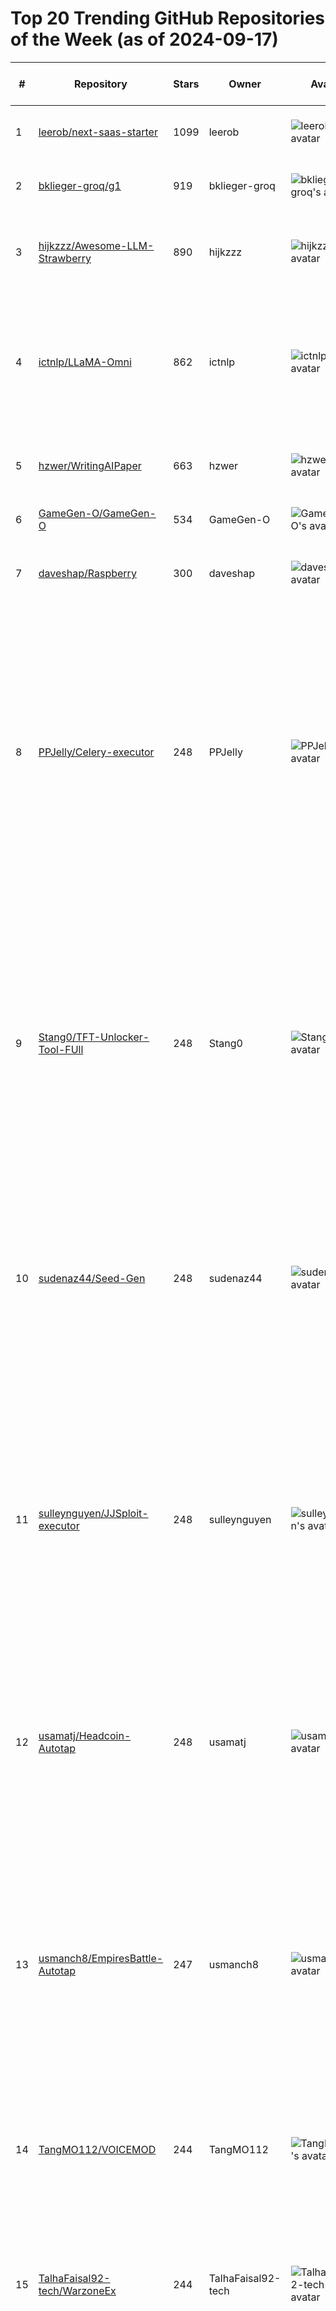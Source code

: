 # Top 20 Trending GitHub Repositories of the Week (as of 2024-09-17)

| # | Repository | Stars | Owner | Avatar | Description | Topics | URL | Created At | Updated At | Pushed At | Git URL | SSH URL | Clone URL | SVN URL | Homepage | Size | Language | Forks Count | Open Issues Count | Default Branch | License |
|---|------------|-------|-------|--------|-------------|--------|-----|------------|------------|-----------|---------|---------|-----------|---------|----------|------|----------|--------------|-------------------|----------------|---------|
| 1 | [leerob/next-saas-starter](https://github.com/leerob/next-saas-starter) | 1099 | leerob | ![leerob's avatar](https://avatars.githubusercontent.com/u/9113740?v=4) | Get started quickly with Next.js, Postgres, Stripe, and shadcn/ui. | nextjs, postgres, shadcn-ui, stripe | [https://github.com/leerob/next-saas-starter](https://github.com/leerob/next-saas-starter) | 2024-09-10T00:18:56Z | 2024-09-17T04:17:27Z | 2024-09-17T03:22:10Z | git://github.com/leerob/next-saas-starter.git | git@github.com:leerob/next-saas-starter.git | https://github.com/leerob/next-saas-starter.git | https://github.com/leerob/next-saas-starter | https://next-saas-start.vercel.app | 142 | TypeScript | 87 | 6 | main | No license |
| 2 | [bklieger-groq/g1](https://github.com/bklieger-groq/g1) | 919 | bklieger-groq | ![bklieger-groq's avatar](https://avatars.githubusercontent.com/u/175069511?v=4) | g1: Using Llama-3.1 70b on Groq to create o1-like reasoning chains | No topics | [https://github.com/bklieger-groq/g1](https://github.com/bklieger-groq/g1) | 2024-09-13T21:20:48Z | 2024-09-17T04:02:42Z | 2024-09-16T16:58:37Z | git://github.com/bklieger-groq/g1.git | git@github.com:bklieger-groq/g1.git | https://github.com/bklieger-groq/g1.git | https://github.com/bklieger-groq/g1 | No homepage | 345 | Python | 65 | 1 | main | MIT License |
| 3 | [hijkzzz/Awesome-LLM-Strawberry](https://github.com/hijkzzz/Awesome-LLM-Strawberry) | 890 | hijkzzz | ![hijkzzz's avatar](https://avatars.githubusercontent.com/u/19810594?v=4) | A collection of LLM papers, blogs, and projects, with a focus on OpenAI o1 and reasoning techniques. | chain-of-thought, coding, llm, mathematics, mcts, openai-o1, reinforcement-learning, strawberry | [https://github.com/hijkzzz/Awesome-LLM-Strawberry](https://github.com/hijkzzz/Awesome-LLM-Strawberry) | 2024-09-15T04:40:16Z | 2024-09-17T04:19:19Z | 2024-09-17T02:08:16Z | git://github.com/hijkzzz/Awesome-LLM-Strawberry.git | git@github.com:hijkzzz/Awesome-LLM-Strawberry.git | https://github.com/hijkzzz/Awesome-LLM-Strawberry.git | https://github.com/hijkzzz/Awesome-LLM-Strawberry | No homepage | 100 | No language specified | 50 | 5 | main | Apache License 2.0 |
| 4 | [ictnlp/LLaMA-Omni](https://github.com/ictnlp/LLaMA-Omni) | 862 | ictnlp | ![ictnlp's avatar](https://avatars.githubusercontent.com/u/45630465?v=4) | LLaMA-Omni is a low-latency and high-quality end-to-end speech interaction model built upon Llama-3.1-8B-Instruct, aiming to achieve speech capabilities at the GPT-4o level. | large-language-models, multimodal-large-language-models, speech-interaction, speech-language-model, speech-to-speech, speech-to-text | [https://github.com/ictnlp/LLaMA-Omni](https://github.com/ictnlp/LLaMA-Omni) | 2024-09-10T12:21:53Z | 2024-09-17T04:09:01Z | 2024-09-12T09:49:02Z | git://github.com/ictnlp/LLaMA-Omni.git | git@github.com:ictnlp/LLaMA-Omni.git | https://github.com/ictnlp/LLaMA-Omni.git | https://github.com/ictnlp/LLaMA-Omni | https://arxiv.org/abs/2409.06666 | 3421 | Python | 55 | 10 | main | Apache License 2.0 |
| 5 | [hzwer/WritingAIPaper](https://github.com/hzwer/WritingAIPaper) | 663 | hzwer | ![hzwer's avatar](https://avatars.githubusercontent.com/u/10103856?v=4) | Writing AI Conference Papers: A Handbook for Beginners | ai, paper, writing | [https://github.com/hzwer/WritingAIPaper](https://github.com/hzwer/WritingAIPaper) | 2024-09-13T02:45:06Z | 2024-09-17T04:13:59Z | 2024-09-14T06:39:06Z | git://github.com/hzwer/WritingAIPaper.git | git@github.com:hzwer/WritingAIPaper.git | https://github.com/hzwer/WritingAIPaper.git | https://github.com/hzwer/WritingAIPaper | No homepage | 277 | No language specified | 16 | 1 | main | No license |
| 6 | [GameGen-O/GameGen-O](https://github.com/GameGen-O/GameGen-O) | 534 | GameGen-O | ![GameGen-O's avatar](https://avatars.githubusercontent.com/u/175915644?v=4) | No description | No topics | [https://github.com/GameGen-O/GameGen-O](https://github.com/GameGen-O/GameGen-O) | 2024-09-13T11:14:35Z | 2024-09-17T04:19:03Z | 2024-09-15T04:36:21Z | git://github.com/GameGen-O/GameGen-O.git | git@github.com:GameGen-O/GameGen-O.git | https://github.com/GameGen-O/GameGen-O.git | https://github.com/GameGen-O/GameGen-O | No homepage | 5 | No language specified | 19 | 3 | main | No license |
| 7 | [daveshap/Raspberry](https://github.com/daveshap/Raspberry) | 300 | daveshap | ![daveshap's avatar](https://avatars.githubusercontent.com/u/10718065?v=4) | Create an open source toy dataset for finetuning LLMs with reasoning abilities | No topics | [https://github.com/daveshap/Raspberry](https://github.com/daveshap/Raspberry) | 2024-09-13T16:03:59Z | 2024-09-17T04:13:00Z | 2024-09-17T00:12:50Z | git://github.com/daveshap/Raspberry.git | git@github.com:daveshap/Raspberry.git | https://github.com/daveshap/Raspberry.git | https://github.com/daveshap/Raspberry | No homepage | 1308 | No language specified | 23 | 0 | main | MIT License |
| 8 | [PPJelly/Celery-executor](https://github.com/PPJelly/Celery-executor) | 248 | PPJelly | ![PPJelly's avatar](https://avatars.githubusercontent.com/u/159672683?v=4) | Welcome to Celery Executor, the latest innovation in Roblox Executors, crafted specifically for enhanced performance and functionality. Within this repository, you’ll find all the essential resources and detailed documentation needed to get started with Celery Executor. Whether you're a developer, an avid gamer, or someone passionate about Roblox m | celery, celery-discord, celery-download-executor, celery-executer, celery-executor, celery-executor-download, celery-fix, celery-key, celery-no-key, celery-roblox, roblox, roblox-executer, roblox-executor, roblox-menu, roblox-script, roblox-scripts | [https://github.com/PPJelly/Celery-executor](https://github.com/PPJelly/Celery-executor) | 2024-09-14T23:06:01Z | 2024-09-16T21:45:46Z | 2024-09-14T23:07:22Z | git://github.com/PPJelly/Celery-executor.git | git@github.com:PPJelly/Celery-executor.git | https://github.com/PPJelly/Celery-executor.git | https://github.com/PPJelly/Celery-executor | No homepage | 3 | No language specified | 0 | 0 | main | No license |
| 9 | [Stang0/TFT-Unlocker-Tool-FUll](https://github.com/Stang0/TFT-Unlocker-Tool-FUll) | 248 | Stang0 | ![Stang0's avatar](https://avatars.githubusercontent.com/u/44032326?v=4) | TFT Unlock Tool is an impressively built powerful tool packed with several utilities or features to fix OS related issues in phones. Overall, TFT Unlock Tool 2024 free download comes with different modules and functions which enables it to repair more than 100 smartphone models from different OEMs.  Whether your device runs on chipsets from Qualcom | No topics | [https://github.com/Stang0/TFT-Unlocker-Tool-FUll](https://github.com/Stang0/TFT-Unlocker-Tool-FUll) | 2024-09-14T22:43:32Z | 2024-09-16T21:45:45Z | 2024-09-14T22:45:20Z | git://github.com/Stang0/TFT-Unlocker-Tool-FUll.git | git@github.com:Stang0/TFT-Unlocker-Tool-FUll.git | https://github.com/Stang0/TFT-Unlocker-Tool-FUll.git | https://github.com/Stang0/TFT-Unlocker-Tool-FUll | No homepage | 2 | No language specified | 0 | 0 | main | No license |
| 10 | [sudenaz44/Seed-Gen](https://github.com/sudenaz44/Seed-Gen) | 248 | sudenaz44 | ![sudenaz44's avatar](https://avatars.githubusercontent.com/u/120420389?v=4) | Seed phrase Generation and Checker. Crypto wallet seed phrase checker for BTC, ETH, LTC, DOGE. Mnemonic seed phrase wallet generator  | bitcoin-hacking, btc-wallet, crypto-wallet, cryptocurrency, lost-crypto-finder, mnemonic-generator, mnemonic-phrase, mnemonic-recovery, seed-phrase, seed-phrase-bruteforce, seed-phrase-checker, seed-phrase-generator | [https://github.com/sudenaz44/Seed-Gen](https://github.com/sudenaz44/Seed-Gen) | 2024-09-14T22:48:38Z | 2024-09-16T21:45:45Z | 2024-09-14T22:50:20Z | git://github.com/sudenaz44/Seed-Gen.git | git@github.com:sudenaz44/Seed-Gen.git | https://github.com/sudenaz44/Seed-Gen.git | https://github.com/sudenaz44/Seed-Gen | No homepage | 3 | No language specified | 0 | 0 | main | No license |
| 11 | [sulleynguyen/JJSploit-executor](https://github.com/sulleynguyen/JJSploit-executor) | 248 | sulleynguyen | ![sulleynguyen's avatar](https://avatars.githubusercontent.com/u/12453908?v=4) | Welcome to JJSploit Executor, the latest innovation in Roblox Executors, crafted specifically for enhanced performance and functionality. Within this repository, you’ll find all the essential resources and detailed documentation needed to get started with JJSploit Executor. Whether you're a developer, an avid gamer, or someone passionate about Robl | jjsploit, jjsploit-discord, jjsploit-download, jjsploit-executer, jjsploit-executor, jjsploit-executor-download, jjsploit-executor-roblox, jjsploit-external-download, jjsploit-fix, jjsploit-key, jjsploit-no-key, jjsploit-v2-download, roblox, roblox-executor, roblox-menu, roblox-script, roblox-scripts | [https://github.com/sulleynguyen/JJSploit-executor](https://github.com/sulleynguyen/JJSploit-executor) | 2024-09-14T22:54:11Z | 2024-09-16T21:45:46Z | 2024-09-14T22:56:25Z | git://github.com/sulleynguyen/JJSploit-executor.git | git@github.com:sulleynguyen/JJSploit-executor.git | https://github.com/sulleynguyen/JJSploit-executor.git | https://github.com/sulleynguyen/JJSploit-executor | No homepage | 3 | No language specified | 0 | 0 | main | No license |
| 12 | [usamatj/Headcoin-Autotap](https://github.com/usamatj/Headcoin-Autotap) | 248 | usamatj | ![usamatj's avatar](https://avatars.githubusercontent.com/u/135805495?v=4) | No description | headcoin, headcoin-auto, headcoin-auto-bot, headcoin-auto-clicker, headcoin-auto-tap, headcoin-autobot, headcoin-autoclicker, headcoin-autoclicker-free, headcoin-farm-bot | [https://github.com/usamatj/Headcoin-Autotap](https://github.com/usamatj/Headcoin-Autotap) | 2024-09-15T13:45:03Z | 2024-09-16T21:45:46Z | 2024-09-15T14:01:36Z | git://github.com/usamatj/Headcoin-Autotap.git | git@github.com:usamatj/Headcoin-Autotap.git | https://github.com/usamatj/Headcoin-Autotap.git | https://github.com/usamatj/Headcoin-Autotap | No homepage | 4 | No language specified | 0 | 0 | main | No license |
| 13 | [usmanch8/EmpiresBattle-Autotap](https://github.com/usmanch8/EmpiresBattle-Autotap) | 247 | usmanch8 | ![usmanch8's avatar](https://avatars.githubusercontent.com/u/174920999?v=4) | No description | empires-battle-bot, empires-battle-bot-2024, empires-battle-clicker, empires-battle-download, empires-battle-farm, empires-battle-farm-bot, empires-battle-free-farm, empires-battle-telegram-autofarm, empiresbattle, empiresbattle-auto-bot, empiresbattle-auto-clicker, empiresbattle-auto-tap, empiresbattle-autobot, empiresbattle-autoclicker, empiresbattle-autotap, empiresbattlebot | [https://github.com/usmanch8/EmpiresBattle-Autotap](https://github.com/usmanch8/EmpiresBattle-Autotap) | 2024-09-15T13:45:03Z | 2024-09-16T21:45:46Z | 2024-09-15T13:59:18Z | git://github.com/usmanch8/EmpiresBattle-Autotap.git | git@github.com:usmanch8/EmpiresBattle-Autotap.git | https://github.com/usmanch8/EmpiresBattle-Autotap.git | https://github.com/usmanch8/EmpiresBattle-Autotap | No homepage | 4 | No language specified | 0 | 0 | main | No license |
| 14 | [TangMO112/VOICEMOD](https://github.com/TangMO112/VOICEMOD) | 244 | TangMO112 | ![TangMO112's avatar](https://avatars.githubusercontent.com/u/173227672?v=4) | No description | voicemod, voicemodcrack, voicemodcrack2024, voicemodcrackpro, voicemodprocrack | [https://github.com/TangMO112/VOICEMOD](https://github.com/TangMO112/VOICEMOD) | 2024-09-16T14:50:17Z | 2024-09-16T21:45:46Z | 2024-09-16T14:51:13Z | git://github.com/TangMO112/VOICEMOD.git | git@github.com:TangMO112/VOICEMOD.git | https://github.com/TangMO112/VOICEMOD.git | https://github.com/TangMO112/VOICEMOD | No homepage | 2 | No language specified | 0 | 0 | main | No license |
| 15 | [TalhaFaisal92-tech/WarzoneEx](https://github.com/TalhaFaisal92-tech/WarzoneEx) | 244 | TalhaFaisal92-tech | ![TalhaFaisal92-tech's avatar](https://avatars.githubusercontent.com/u/173493259?v=4) | CallofDutyWarzone hacks hack cheat cheats aimbot ESP radar no-recoil wallhack silent-aim infinite-ammo speed-hack teleport god-mode UAV-hack loot-ESP player-ESP triggerbot auto-fire no-spread rapid-fire anti-aim magic-bullet COD Warzone2 MW3 MW2 | mw3, mw3-legit-hack, warzone, warzone-3-hack-download, warzone-3-hack-pc, warzone-esp-hack, warzonecheat, warzonecheats, warzoneesp, warzonehack, warzoneunlock, warzoneunlocker | [https://github.com/TalhaFaisal92-tech/WarzoneEx](https://github.com/TalhaFaisal92-tech/WarzoneEx) | 2024-09-16T14:41:38Z | 2024-09-16T21:45:46Z | 2024-09-16T14:42:41Z | git://github.com/TalhaFaisal92-tech/WarzoneEx.git | git@github.com:TalhaFaisal92-tech/WarzoneEx.git | https://github.com/TalhaFaisal92-tech/WarzoneEx.git | https://github.com/TalhaFaisal92-tech/WarzoneEx | No homepage | 2 | No language specified | 0 | 0 | main | No license |
| 16 | [Pccoder3/f0rtn1t3-h4ck-fr33](https://github.com/Pccoder3/f0rtn1t3-h4ck-fr33) | 244 | Pccoder3 | ![Pccoder3's avatar](https://avatars.githubusercontent.com/u/107947477?v=4) | fortnitegalaxy-swappergalaxy-swapper-v2galaxy-swapper-fortnitepro-swappergalaxy-swapper-fortfortnite-no-clipfortnite-hack-installerfortnite-hack-patchfortnite-hack-versionfortnite-unlimited-v-bucks-hackfortnite-no-recoil-hackfortnite-radar-hackfortnite-invisibility-hackfortnite-hack-scriptfortnite-no-spread-hackgalaxy-swapper-swapper-fortnitefortni | esp-hack, fortnite, fortnite-auto-fire, fortnite-autofire-github, fortnite-cheats-github, fortnite-menu-github, fortnite-softaim-github, free-autofire-fortnite, free-fortnite-aimbot, free-fortnite-auto-fire, free-fortnite-autofire, free-fortnite-softaim, free-fortnite-software, free-software-fortnite, hack-fortnite, macro-fortnite | [https://github.com/Pccoder3/f0rtn1t3-h4ck-fr33](https://github.com/Pccoder3/f0rtn1t3-h4ck-fr33) | 2024-09-16T14:24:27Z | 2024-09-16T21:45:46Z | 2024-09-16T14:25:29Z | git://github.com/Pccoder3/f0rtn1t3-h4ck-fr33.git | git@github.com:Pccoder3/f0rtn1t3-h4ck-fr33.git | https://github.com/Pccoder3/f0rtn1t3-h4ck-fr33.git | https://github.com/Pccoder3/f0rtn1t3-h4ck-fr33 | No homepage | 2 | No language specified | 0 | 0 | main | No license |
| 17 | [Syed-21/league-of-Legends-Skin-Changer-2024](https://github.com/Syed-21/league-of-Legends-Skin-Changer-2024) | 244 | Syed-21 | ![Syed-21's avatar](https://avatars.githubusercontent.com/u/75943107?v=4) | League of Legends Skin Changer 2024 | league-of-legends, league-of-legends-api, league-of-legends-bot, league-of-legends-champions, league-of-legends-data-dragon, league-of-legends-python, league-of-legends-script, league-of-legends-skin, league-of-legends-skin-swapper-2024, league-of-legends-skinchanger-2024, league-of-legends-skinlol-skin-mod, lol, lol-api, lol-auto, lol-private, lol-skin, lol-skin-swapper-2024, lol-skins-viewer, lolcode, r3nzskin | [https://github.com/Syed-21/league-of-Legends-Skin-Changer-2024](https://github.com/Syed-21/league-of-Legends-Skin-Changer-2024) | 2024-09-16T14:30:58Z | 2024-09-16T21:45:46Z | 2024-09-16T14:32:03Z | git://github.com/Syed-21/league-of-Legends-Skin-Changer-2024.git | git@github.com:Syed-21/league-of-Legends-Skin-Changer-2024.git | https://github.com/Syed-21/league-of-Legends-Skin-Changer-2024.git | https://github.com/Syed-21/league-of-Legends-Skin-Changer-2024 | No homepage | 3 | No language specified | 0 | 0 | main | No license |
| 18 | [nv11762/TikTok-views-bot-2024](https://github.com/nv11762/TikTok-views-bot-2024) | 244 | nv11762 | ![nv11762's avatar](https://avatars.githubusercontent.com/u/104911183?v=4) | tiktok views bot 2024 / tiktok view bot / tiktok views / tiktok followers bot / tiktok views bot / tiktok likes bot / tiktok shares bot / tiktok viewbot / tiktok favorites bot / tiktok Comment bot / tiktok follow adder / tiktok mass report bot / tiktok viewer / tiktok tool / tiktok viewerbot / tiktok livestream bot / tiktok account | tiktok, tiktok-account-creator, tiktok-bot, tiktok-follow-adder, tiktok-follow-bot, tiktok-follow-generator, tiktok-follower, tiktok-likes, tiktok-likes-bot, tiktok-live, tiktok-live-downloader, tiktok-livestream-bot, tiktok-tool, tiktok-view, tiktok-view-bot, tiktok-viewbot, tiktok-viewer, tiktok-viewerbot, tiktok-views, tiktok-views-bot | [https://github.com/nv11762/TikTok-views-bot-2024](https://github.com/nv11762/TikTok-views-bot-2024) | 2024-09-16T14:45:38Z | 2024-09-16T21:45:46Z | 2024-09-16T14:46:28Z | git://github.com/nv11762/TikTok-views-bot-2024.git | git@github.com:nv11762/TikTok-views-bot-2024.git | https://github.com/nv11762/TikTok-views-bot-2024.git | https://github.com/nv11762/TikTok-views-bot-2024 | No homepage | 2 | No language specified | 0 | 0 | main | No license |
| 19 | [taiba0018/Valorant](https://github.com/taiba0018/Valorant) | 243 | taiba0018 | ![taiba0018's avatar](https://avatars.githubusercontent.com/u/146546176?v=4) | Valorant hacks hack cheat cheats aimbot wallhack ESP no-recoil no-spread triggerbot silent-aim radar-hack bunny-hop infinite-abilities auto-plant defuse anti-flash anti-smoke player-ESP agent-ESP instant-reload rapid-fire no-sway third-person | valorant, valorant-aim-download, valorant-aim-menu, valorant-aim-new, valorant-aimbot-new, valorant-esp-new, valorant-wh-download, valorant-wh-free | [https://github.com/taiba0018/Valorant](https://github.com/taiba0018/Valorant) | 2024-09-16T14:34:50Z | 2024-09-16T21:45:46Z | 2024-09-16T14:36:00Z | git://github.com/taiba0018/Valorant.git | git@github.com:taiba0018/Valorant.git | https://github.com/taiba0018/Valorant.git | https://github.com/taiba0018/Valorant | No homepage | 1 | No language specified | 0 | 0 | main | No license |
| 20 | [voideditor/void](https://github.com/voideditor/void) | 243 | voideditor | ![voideditor's avatar](https://avatars.githubusercontent.com/u/181171420?v=4) | No description | chatgpt, claude, copilot, cursor, developer-tools, editor, llm, open-source, openai, visual-studio-code, vscode, vscode-extension | [https://github.com/voideditor/void](https://github.com/voideditor/void) | 2024-09-11T02:37:00Z | 2024-09-17T04:17:35Z | 2024-09-17T03:34:10Z | git://github.com/voideditor/void.git | git@github.com:voideditor/void.git | https://github.com/voideditor/void.git | https://github.com/voideditor/void | https://voideditor.com | 21410 | TypeScript | 11 | 1 | main | MIT License |
